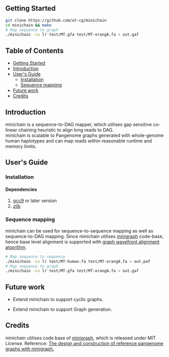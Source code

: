 ## <a name="started"></a>Getting Started

```sh
git clone https://github.com/at-cg/minichain
cd minichain && make
# Map sequence to graph
./minichain -cx lr test/MT.gfa test/MT-orangA.fa > out.gaf
```

## Table of Contents

- [Getting Started](#started)
- [Introduction](#intro)
- [User's Guide](#uguide)
  - [Installation](#install)
  - [Sequence mapping](#map)
- [Future work](#future_work)
- [Credits](#credit)

## <a name="intro"></a>Introduction

minichain is a sequence-to-DAG mapper, which utilises gap sensitive co-linear chaining heuristic to align long reads to DAG. \
minichain is scalable to Pangenome graphs generated with whole-genome human haplotypes and can map reads within reasonable runtime and memory limits.

## <a name="uguide"></a>User's Guide

### <a name="install"></a>Installation

#### Dependencies
1) [gcc9][gcc9] or later version
2) [zlib][zlib]


### <a name="map"></a>Sequence mapping
minichain can be used for sequence-to-sequence mapping as well as sequence-to-DAG mapping. Since minichain utilises [minigraph][minigraph] code-base, hence base level alignment is supported with [graph wavefront alignment algorithm][gwfa].
```sh
# Map sequence to sequence
./minichain -cx lr test/MT-human.fa test/MT-orangA.fa > out.paf
# Map sequence to graph
./minichain -cx lr test/MT.gfa test/MT-orangA.fa > out.gaf
```

## <a name="future_work"></a>Future work

* Extend minichain to support cyclic graphs.

* Extend minichain to support Graph generation.

## <a name="credit"></a>Credits
minichain utilises code base of [minigraph][minigraph], which is released under MIT License.
Reference: [The design and construction of reference pangenome graphs with minigraph.][paper]

[gwfa]: https://arxiv.org/abs/2206.13574
[paper]: https://doi.org/10.1186/s13059-020-02168-z
[minigraph]: https://github.com/lh3/minigraph
[zlib]: http://zlib.net/
[gcc9]: https://gcc.gnu.org/
[rgfa]: https://github.com/lh3/gfatools/blob/master/doc/rGFA.md
[gfa1]: https://github.com/GFA-spec/GFA-spec/blob/master/GFA1.md
